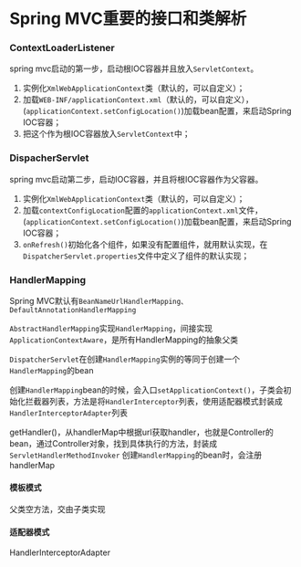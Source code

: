 # Spring MVC重要的接口和类解析
### ContextLoaderListener
spring mvc启动的第一步，启动根IOC容器并且放入`ServletContext`。

1. 实例化`XmlWebApplicationContext`类（默认的，可以自定义）；
2. 加载`WEB-INF/applicationContext.xml`（默认的，可以自定义），(`applicationContext.setConfigLocation()`)加载bean配置，来启动Spring IOC容器；
3. 把这个作为根IOC容器放入`ServletContext`中；

### DispacherServlet
spring mvc启动第二步，启动IOC容器，并且将根IOC容器作为父容器。

1. 实例化`XmlWebApplicationContext`类（默认的，可以自定义）；
2. 加载`contextConfigLocation`配置的`applicationContext.xml`文件，(`applicationContext.setConfigLocation()`)加载bean配置，来启动Spring IOC容器；
3. `onRefresh()`初始化各个组件，如果没有配置组件，就用默认实现，在`DispatcherServlet.properties`文件中定义了组件的默认实现；

### HandlerMapping
Spring MVC默认有`BeanNameUrlHandlerMapping、DefaultAnnotationHandlerMapping`

`AbstractHandlerMapping`实现`HandlerMapping`，间接实现`ApplicationContextAware`，是所有HandlerMapping的抽象父类

`DispatcherServlet`在创建`HandlerMapping`实例的等同于创建一个`HandlerMapping`的bean

创建`HandlerMapping`bean的时候，会入口`setApplicationContext()`，子类会初始化拦截器列表，方法是将`HandlerInterceptor`列表，使用适配器模式封装成`HandlerInterceptorAdapter`列表

getHandler()，从handlerMap中根据url获取handler，也就是Controller的bean，通过Controller对象，找到具体执行的方法，封装成`ServletHandlerMethodInvoker`
创建`HandlerMapping`的bean时，会注册handlerMap
#### 模板模式
父类空方法，交由子类实现
#### 适配器模式
HandlerInterceptorAdapter



